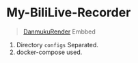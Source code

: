 # My-BiliLive-Recorder

> [DanmukuRender](https://github.com/SmallPeaches/DanmakuRender) Embbed

1. Directory `configs` Separated.
2. docker-compose used.
